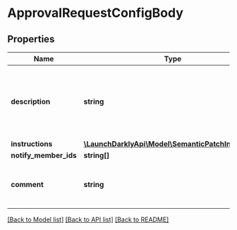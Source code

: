 # ApprovalRequestConfigBody

## Properties
Name | Type | Description | Notes
------------ | ------------- | ------------- | -------------
**description** | **string** | A name that describes the changes you would like to apply to a feature flag configuration | 
**instructions** | [**\LaunchDarklyApi\Model\SemanticPatchInstruction**](SemanticPatchInstruction.md) |  | 
**notify_member_ids** | **string[]** |  | 
**comment** | **string** | comment will be included in audit log item for change. | [optional] 

[[Back to Model list]](../README.md#documentation-for-models) [[Back to API list]](../README.md#documentation-for-api-endpoints) [[Back to README]](../README.md)


